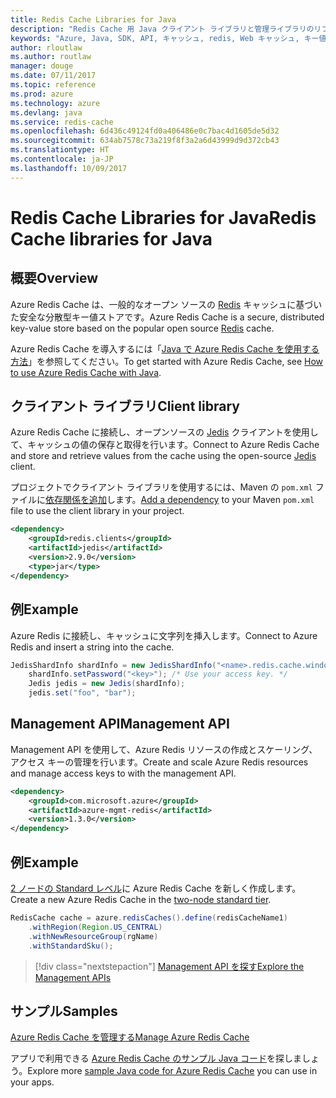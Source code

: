 ```yaml
---
title: Redis Cache Libraries for Java
description: "Redis Cache 用 Java クライアント ライブラリと管理ライブラリのリファレンス ドキュメント"
keywords: "Azure, Java, SDK, API, キャッシュ, redis, Web キャッシュ, キー値, インメモリ"
author: rloutlaw
ms.author: routlaw
manager: douge
ms.date: 07/11/2017
ms.topic: reference
ms.prod: azure
ms.technology: azure
ms.devlang: java
ms.service: redis-cache
ms.openlocfilehash: 6d436c49124fd0a406486e0c7bac4d1605de5d32
ms.sourcegitcommit: 634ab7578c73a219f8f3a2a6d43999d9d372cb43
ms.translationtype: HT
ms.contentlocale: ja-JP
ms.lasthandoff: 10/09/2017
---
```

# <a name="redis-cache-libraries-for-java"></a><span data-ttu-id="5bc6a-104">Redis Cache Libraries for Java</span><span class="sxs-lookup"><span data-stu-id="5bc6a-104">Redis Cache libraries for Java</span></span>

## <a name="overview"></a><span data-ttu-id="5bc6a-105">概要</span><span class="sxs-lookup"><span data-stu-id="5bc6a-105">Overview</span></span>

<span data-ttu-id="5bc6a-106">Azure Redis Cache は、一般的なオープン ソースの [Redis](https://redis.io/) キャッシュに基づいた安全な分散型キー値ストアです。</span><span class="sxs-lookup"><span data-stu-id="5bc6a-106">Azure Redis Cache is a secure, distributed key-value store based on the popular open source [Redis](https://redis.io/) cache.</span></span> 

<span data-ttu-id="5bc6a-107">Azure Redis Cache を導入するには「[Java で Azure Redis Cache を使用する方法](/azure/redis-cache/cache-java-get-started)」を参照してください。</span><span class="sxs-lookup"><span data-stu-id="5bc6a-107">To get started with Azure Redis Cache, see [How to use Azure Redis Cache with Java](/azure/redis-cache/cache-java-get-started).</span></span>

## <a name="client-library"></a><span data-ttu-id="5bc6a-108">クライアント ライブラリ</span><span class="sxs-lookup"><span data-stu-id="5bc6a-108">Client library</span></span>

<span data-ttu-id="5bc6a-109">Azure Redis Cache に接続し、オープンソースの [Jedis](https://github.com/xetorthio/jedis) クライアントを使用して、キャッシュの値の保存と取得を行います。</span><span class="sxs-lookup"><span data-stu-id="5bc6a-109">Connect to Azure Redis Cache and store and retrieve values from the cache using the open-source [Jedis](https://github.com/xetorthio/jedis) client.</span></span>  

<span data-ttu-id="5bc6a-110">プロジェクトでクライアント ライブラリを使用するには、Maven の `pom.xml` ファイルに[依存関係を追加](https://maven.apache.org/guides/getting-started/index.html#How_do_I_use_external_dependencies)します。</span><span class="sxs-lookup"><span data-stu-id="5bc6a-110">[Add a dependency](https://maven.apache.org/guides/getting-started/index.html#How_do_I_use_external_dependencies) to your Maven `pom.xml` file to use the client library in your project.</span></span>   

```XML
<dependency>
    <groupId>redis.clients</groupId>
    <artifactId>jedis</artifactId>
    <version>2.9.0</version>
    <type>jar</type>
</dependency>
```

## <a name="example"></a><span data-ttu-id="5bc6a-111">例</span><span class="sxs-lookup"><span data-stu-id="5bc6a-111">Example</span></span>

<span data-ttu-id="5bc6a-112">Azure Redis に接続し、キャッシュに文字列を挿入します。</span><span class="sxs-lookup"><span data-stu-id="5bc6a-112">Connect to Azure Redis and insert a string into the cache.</span></span>

```java
JedisShardInfo shardInfo = new JedisShardInfo("<name>.redis.cache.windows.net", 6380, useSsl);
    shardInfo.setPassword("<key>"); /* Use your access key. */
    Jedis jedis = new Jedis(shardInfo);
    jedis.set("foo", "bar");
```

## <a name="management-api"></a><span data-ttu-id="5bc6a-113">Management API</span><span class="sxs-lookup"><span data-stu-id="5bc6a-113">Management API</span></span>

<span data-ttu-id="5bc6a-114">Management API を使用して、Azure Redis リソースの作成とスケーリング、アクセス キーの管理を行います。</span><span class="sxs-lookup"><span data-stu-id="5bc6a-114">Create and scale Azure Redis resources and manage access keys to with the management API.</span></span>

```XML
<dependency>
    <groupId>com.microsoft.azure</groupId>
    <artifactId>azure-mgmt-redis</artifactId>
    <version>1.3.0</version>
</dependency>
```

## <a name="example"></a><span data-ttu-id="5bc6a-115">例</span><span class="sxs-lookup"><span data-stu-id="5bc6a-115">Example</span></span>

<span data-ttu-id="5bc6a-116">[2 ノードの Standard レベル](https://azure.microsoft.com/services/cache/)に Azure Redis Cache を新しく作成します。</span><span class="sxs-lookup"><span data-stu-id="5bc6a-116">Create a new Azure Redis Cache in the [two-node standard tier](https://azure.microsoft.com/services/cache/).</span></span> 

```java
RedisCache cache = azure.redisCaches().define(redisCacheName1)
    .withRegion(Region.US_CENTRAL)
    .withNewResourceGroup(rgName)
    .withStandardSku();
```

> [!div class="nextstepaction"]
> [<span data-ttu-id="5bc6a-117">Management API を探す</span><span class="sxs-lookup"><span data-stu-id="5bc6a-117">Explore the Management APIs</span></span>](/java/api/overview/azure/rediscache/managementapi)

## <a name="samples"></a><span data-ttu-id="5bc6a-118">サンプル</span><span class="sxs-lookup"><span data-stu-id="5bc6a-118">Samples</span></span>

[<span data-ttu-id="5bc6a-119">Azure Redis Cache を管理する</span><span class="sxs-lookup"><span data-stu-id="5bc6a-119">Manage Azure Redis Cache</span></span>](https://github.com/Azure-Samples/redis-java-manage-cache)   

<span data-ttu-id="5bc6a-120">アプリで利用できる [Azure Redis Cache のサンプル Java コード](https://azure.microsoft.com/resources/samples/?platform=java&term=redis)を探しましょう。</span><span class="sxs-lookup"><span data-stu-id="5bc6a-120">Explore more [sample Java code for Azure Redis Cache](https://azure.microsoft.com/resources/samples/?platform=java&term=redis) you can use in your apps.</span></span>
